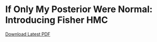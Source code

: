 # If Only My Posterior Were Normal: Introducing Fisher HMC

[Download Latest PDF](https://github.com/elc45/fisher-hmc-paper/download/latest/main.pdf)
